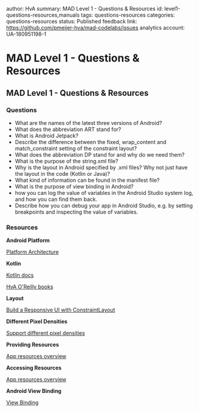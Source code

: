 author: HvA
summary: MAD Level 1 - Questions & Resources
id: level1-questions-resources,manuals
tags: questions-resources
categories: questions-resources
status: Published
feedback link: https://github.com/pmeijer-hva/mad-codelabs/issues
analytics account: UA-180951198-1

# MAD Level 1 - Questions & Resources

## MAD Level 1 - Questions & Resources

### Questions

- What are the names of the latest three versions of Android?
- What does the abbreviation ART stand for?
- What is Android Jetpack?
- Describe the difference between the fixed, wrap_content and match_constraint setting of the constraint layout?
- What does the abbreviation DP stand for and why do we need them?
- What is the purpose of the string.xml file?
- Why is the layout in Android specified by .xml files?  Why not just have the layout in the code (Kotlin or Java)?
- What kind of information can be found in the manifest file?
- What is the purpose of view binding in Android?
- how you can log the value of variables in the Android Studio system log, and how you can find them back.
- Describe how you can debug your app in Android Studio, e.g. by setting breakpoints and inspecting the value of variables.


### Resources

**Android Platform**

[Platform Architecture](https://developer.android.com/guide/platform)

**Kotlin**

[Kotlin docs](https://kotlinlang.org/docs/reference/)

[HvA O'Reilly books](https://learning-oreilly-com.rps.hva.nl:2443/library/view/programming-kotlin/9781680507287/)

**Layout**

[Build a Responsive UI with ConstraintLayout](https://developer.android.com/training/constraint-layout/)

**Different Pixel Densities**

[Support different pixel densities](https://developer.android.com/training/multiscreen/screendensities.html)

**Providing Resources**

[App resources overview](https://developer.android.com/guide/topics/resources/providing-resources.html)

**Accessing Resources**

[App resources overview](https://developer.android.com/guide/topics/resources/providing-resources#Accessing)

**Android View Binding**

[View Binding](https://developer.android.com/topic/libraries/view-binding)
